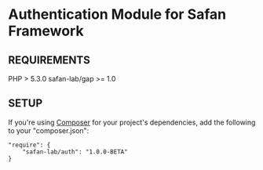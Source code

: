 Authentication Module for Safan Framework
===============

REQUIREMENTS
------------
PHP > 5.3.0
safan-lab/gap >= 1.0

SETUP
------------

If you're using [Composer](http://getcomposer.org/) for your project's dependencies, add the following to your "composer.json":

```
"require": {
    "safan-lab/auth": "1.0.0-BETA"
}
```
